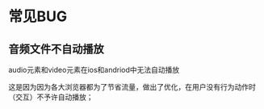 常见BUG
===


## 音频文件不自动播放
audio元素和video元素在ios和andriod中无法自动播放

这是因为因为各大浏览器都为了节省流量，做出了优化，在用户没有行为动作时（交互）不予许自动播放；
